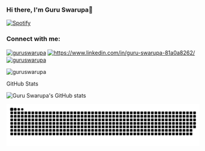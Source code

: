 ### Hi there, I'm Guru Swarupa👋

[![Spotify](https://spotify-nowplaying-acexswaroop.vercel.app/api/spotify)](https://open.spotify.com/user/31scot7d6ij7ttnsgp5vjzj252qa?si=f325451d7d3f41b1)

### Connect with me:
<a href="https://twitter.com/acexswaroop" target="blank"><img align="center" src="https://raw.githubusercontent.com/rahuldkjain/github-profile-readme-generator/master/src/images/icons/Social/twitter.svg" alt="guruswarupa" height="30" width="40" /></a>
<a href="https://www.linkedin.com/in/guru-swarupa-81a0a8262/" target="blank"><img align="center" src="https://raw.githubusercontent.com/rahuldkjain/github-profile-readme-generator/master/src/images/icons/Social/linked-in-alt.svg" alt="https://www.linkedin.com/in/guru-swarupa-81a0a8262/" height="30" width="40" /></a>
<a href="https://instagram.com/acexswaroop" target="blank"><img align="center" src="https://raw.githubusercontent.com/rahuldkjain/github-profile-readme-generator/master/src/images/icons/Social/instagram.svg" alt="guruswarupa" height="30" width="40" /></a>

<p align="left"> <img src="https://komarev.com/ghpvc/?username=guruswarupa&label=Profile%20views&color=0e75b6&style=flat" alt="guruswarupa" /> </p>

<summary>GitHub Stats</summary>

![Guru Swarupa's GitHub stats](https://github-readme-stats.vercel.app/api?username=guruswarupa&show_icons=true&theme=dark)

<picture>
  <source media="(prefers-color-scheme: dark)" srcset="https://raw.githubusercontent.com/guruswarupa/guruswarupa/output/github-contribution-grid-snake-dark.svg">
  <source media="(prefers-color-scheme: light)" srcset="https://raw.githubusercontent.com/guruswarupa/guruswarupa/output/github-contribution-grid-snake.svg">
  <img alt="github contribution grid snake animation" src="https://raw.githubusercontent.com/guruswarupa/guruswarupa/output/github-contribution-grid-snake.svg">
</picture>



